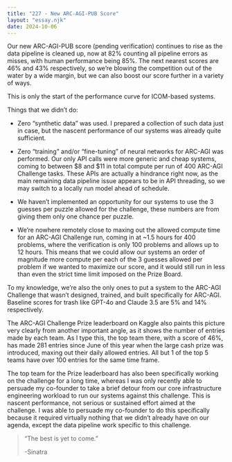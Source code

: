 ```yaml
---
title: "227 - New ARC-AGI-PUB Score"
layout: "essay.njk"
date: 2024-10-06
---
```


Our new ARC-AGI-PUB score (pending verification) continues to rise as the data pipeline is cleaned up, now at 82% counting all pipeline errors as misses, with human performance being 85%. The next nearest scores are 46% and 43% respectively, so we’re blowing the competition out of the water by a wide margin, but we can also boost our score further in a variety of ways. 

This is only the start of the performance curve for ICOM-based systems.
 
Things that we didn’t do:

- Zero “synthetic data” was used. I prepared a collection of such data just in case, but the nascent performance of our systems was already quite sufficient.
 
- Zero “training” and/or “fine-tuning” of neural networks for ARC-AGI was performed. Our only API calls were more generic and cheap systems, coming to between $8 and $11 in total compute per run of 400 ARC-AGI Challenge tasks. These APIs are actually a hindrance right now, as the main remaining data pipeline issue appears to be in API threading, so we may switch to a locally run model ahead of schedule.
 
- We haven’t implemented an opportunity for our systems to use the 3 guesses per puzzle allowed for the challenge, these numbers are from giving them only one chance per puzzle.
 
- We’re nowhere remotely close to maxing out the allowed compute time for an ARC-AGI Challenge run, coming in at ~1.5 hours for 400 problems, where the verification is only 100 problems and allows up to 12 hours. This means that we could allow our systems an order of magnitude more compute per each of the 3 guesses allowed per problem if we wanted to maximize our score, and it would still run in less than even the strict time limit imposed on the Prize Board.

To my knowledge, we’re also the only ones to put a system to the ARC-AGI Challenge that wasn’t designed, trained, and built specifically for ARC-AGI. Baseline scores for trash like GPT-4o and Claude 3.5 are 5% and 14% respectively.

The ARC-AGI Challenge Prize leaderboard on Kaggle also paints this picture very clearly from another important angle, as it shows the number of entries made by each team. As I type this, the top team there, with a score of 46%, has made 281 entries since June of this year when the large cash prize was introduced, maxing out their daily allowed entries. All but 1 of the top 5 teams have over 100 entries for the same time frame.

The top team for the Prize leaderboard has also been specifically working on the challenge for a long time, whereas I was only recently able to persuade my co-founder to take a brief detour from our core infrastructure engineering workload to run our systems against this challenge. This is nascent performance, not serious or sustained effort aimed at the challenge. I was able to persuade my co-founder to do this specifically because it required virtually nothing that we didn’t already have on our agenda, except the data pipeline work specific to this challenge.

> “The best is yet to come.” 
>
> -Sinatra

